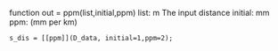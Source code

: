 function out = ppm(list,initial,ppm)
list: m The input distance
initial: mm 
ppm: (mm per km)
 
```
s_dis = [[ppm]](D_data, initial=1,ppm=2);  
```